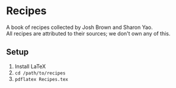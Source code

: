 # Recipes

A book of recipes collected by Josh Brown and Sharon Yao.  
All recipes are attributed to their sources; we don't own any of this.

## Setup

1. Install LaTeX
2. `cd /path/to/recipes`
3. `pdflatex Recipes.tex`
